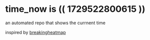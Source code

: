 # time_now is (( 1729522800615 ))

an automated repo that shows the currnent time

inspired by [breakingheatmap](https://github.com/breakingheatmap/breakingheatmap)